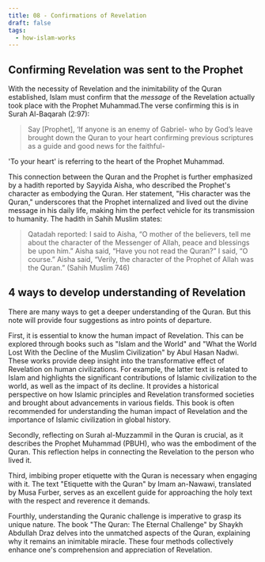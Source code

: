 ```yaml
---
title: 08 - Confirmations of Revelation
draft: false
tags:
  - how-islam-works
---
```

## Confirming Revelation was sent to the Prophet
With the necessity of Revelation and the inimitability of the Quran established, Islam must confirm that the *message* of the Revelation actually took place with the Prophet Muhammad.The verse confirming this is in Surah Al-Baqarah (2:97):

> Say [Prophet], ‘If anyone is an enemy of Gabriel- who by God’s leave brought down the Quran to your heart confirming previous scriptures as a guide and good news for the faithful-

'To your heart' is referring to the heart of the Prophet Muhammad. 

This connection between the Quran and the Prophet is further emphasized by a hadith reported by Sayyida Aisha, who described the Prophet's character as embodying the Quran. Her statement, "His character was the Quran," underscores that the Prophet internalized and lived out the divine message in his daily life, making him the perfect vehicle for its transmission to humanity. The hadith in Sahih Muslim states:

> Qatadah reported: I said to Aisha, “O mother of the believers, tell me about the character of the Messenger of Allah, peace and blessings be upon him.” Aisha said, “Have you not read the Quran?” I said, “O course.” Aisha said, “Verily, the character of the Prophet of Allah was the Quran.” (Sahih Muslim 746)

## 4 ways to develop understanding of Revelation

There are many ways to get a deeper understanding of the Quran. But this note will provide four suggestions as intro points of departure.

First, it is essential to know the human impact of Revelation. This can be explored through books such as "Islam and the World" and "What the World Lost With the Decline of the Muslim Civilization" by Abul Hasan Nadwi. These works provide deep insight into the transformative effect of Revelation on human civilizations. For example, the latter text is related to Islam and highlights the significant contributions of Islamic civilization to the world, as well as the impact of its decline. It provides a historical perspective on how Islamic principles and Revelation transformed societies and brought about advancements in various fields. This book is often recommended for understanding the human impact of Revelation and the importance of Islamic civilization in global history.

Secondly, reflecting on Surah al-Muzzammil in the Quran is crucial, as it describes the Prophet Muhammad (PBUH), who was the embodiment of the Quran. This reflection helps in connecting the Revelation to the person who lived it. 

Third, imbibing proper etiquette with the Quran is necessary when engaging with it. The text "Etiquette with the Quran" by Imam an-Nawawi, translated by Musa Furber, serves as an excellent guide for approaching the holy text with the respect and reverence it demands. 

Fourthly, understanding the Quranic challenge is imperative to grasp its unique nature. The book "The Quran: The Eternal Challenge" by Shaykh Abdullah Draz delves into the unmatched aspects of the Quran, explaining why it remains an inimitable miracle. These four methods collectively enhance one's comprehension and appreciation of Revelation.